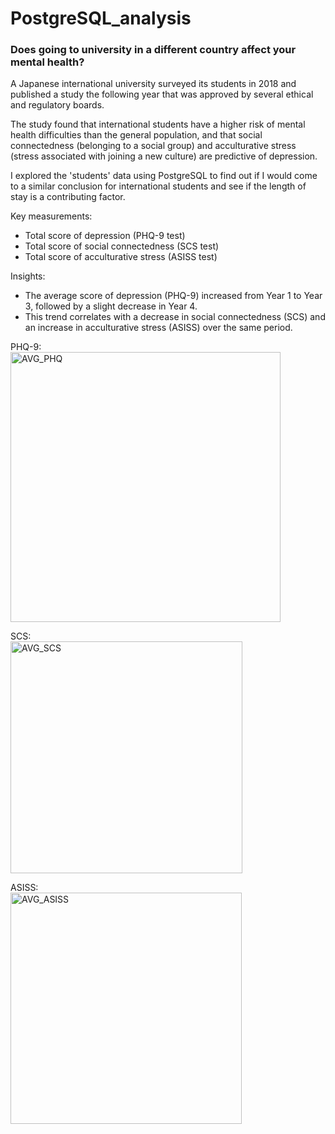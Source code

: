 # PostgreSQL_analysis

### Does going to university in a different country affect your mental health? <br>
A Japanese international university surveyed its students in 2018 and published a study the following year that was approved by several ethical and regulatory boards.

The study found that international students have a higher risk of mental health difficulties than the general population, and that social connectedness (belonging to a social group) and acculturative stress (stress associated with joining a new culture) are predictive of depression.

I explored the 'students' data using PostgreSQL to find out if I would come to a similar conclusion for international students and see if the length of stay is a contributing factor.

Key measurements: 	
- Total score of depression (PHQ-9 test)
- Total score of social connectedness (SCS test)
- Total score of acculturative stress (ASISS test)

Insights: 
- The average score of depression (PHQ-9) increased from Year 1 to Year 3, followed by a slight decrease in Year 4.
- This trend correlates with a decrease in social connectedness (SCS) and an increase in acculturative stress (ASISS) over the same period.

PHQ-9:
<br>
<img width="432" alt="AVG_PHQ" src="https://github.com/user-attachments/assets/e1ead330-7081-4968-8c3b-7b08f3f69c8c" />


SCS:
<br>
<img width="371" alt="AVG_SCS" src="https://github.com/user-attachments/assets/360a7a54-d41b-4e64-86cb-a62559564705" />

ASISS:
<br>
<img width="370" alt="AVG_ASISS" src="https://github.com/user-attachments/assets/a1a6872a-37e8-4544-b07a-0006922db7d3" />


